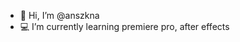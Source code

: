 - 👋 Hi, I’m @anszkna
- 💻 I’m currently learning premiere pro, after effects

<!---
anszkna/anszkna is a ✨ special ✨ repository because its `README.md` (this file) appears on your GitHub profile.
You can click the Preview link to take a look at your changes.
--->
